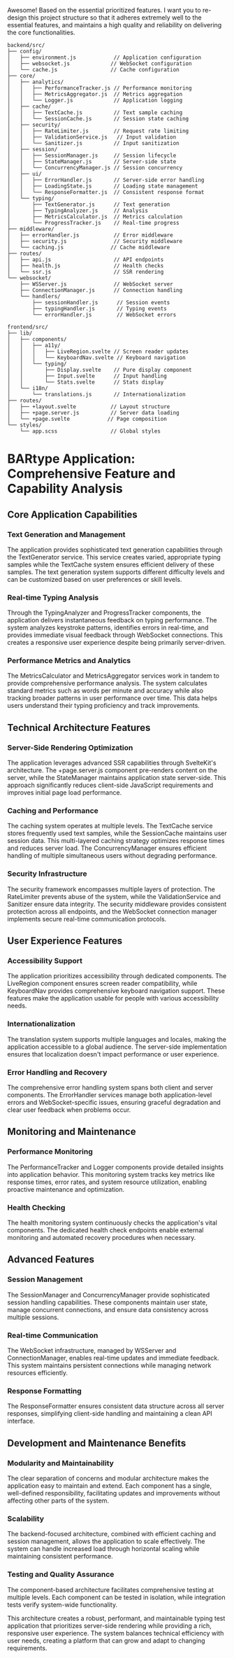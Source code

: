 Awesome! Based on the essential prioritized features. I want you to re-design this project structure so that it adheres extremely well to the essential features, and maintains a high quality and reliability on delivering the core functionalities.
```
backend/src/
├── config/
│   ├── environment.js            // Application configuration
│   ├── websocket.js             // WebSocket configuration
│   └── cache.js                 // Cache configuration
├── core/
│   ├── analytics/
│   │   ├── PerformanceTracker.js // Performance monitoring
│   │   ├── MetricsAggregator.js  // Metrics aggregation
│   │   └── Logger.js             // Application logging
│   ├── cache/
│   │   ├── TextCache.js          // Text sample caching
│   │   └── SessionCache.js       // Session state caching
│   ├── security/
│   │   ├── RateLimiter.js        // Request rate limiting
│   │   ├── ValidationService.js   // Input validation
│   │   └── Sanitizer.js          // Input sanitization
│   ├── session/
│   │   ├── SessionManager.js     // Session lifecycle
│   │   ├── StateManager.js       // Server-side state
│   │   └── ConcurrencyManager.js // Session concurrency
│   ├── ui/
│   │   ├── ErrorHandler.js       // Server-side error handling
│   │   ├── LoadingState.js       // Loading state management
│   │   └── ResponseFormatter.js  // Consistent response format
│   └── typing/
│       ├── TextGenerator.js      // Text generation
│       ├── TypingAnalyzer.js     // Analysis
│       ├── MetricsCalculator.js  // Metrics calculation
│       └── ProgressTracker.js    // Real-time progress
├── middleware/
│   ├── errorHandler.js           // Error middleware
│   ├── security.js               // Security middleware
│   └── caching.js               // Cache middleware
├── routes/
│   ├── api.js                    // API endpoints
│   ├── health.js                 // Health checks
│   └── ssr.js                    // SSR rendering
└── websocket/
    ├── WSServer.js               // WebSocket server
    ├── ConnectionManager.js      // Connection handling
    └── handlers/
        ├── sessionHandler.js      // Session events
        ├── typingHandler.js       // Typing events
        └── errorHandler.js        // WebSocket errors

frontend/src/
├── lib/
│   ├── components/
│   │   ├── a11y/
│   │   │   ├── LiveRegion.svelte // Screen reader updates
│   │   │   └── KeyboardNav.svelte // Keyboard navigation
│   │   └── typing/
│   │       ├── Display.svelte    // Pure display component
│   │       ├── Input.svelte      // Input handling
│   │       └── Stats.svelte      // Stats display
│   └── i18n/
│       └── translations.js       // Internationalization
├── routes/
│   ├── +layout.svelte           // Layout structure
│   ├── +page.server.js          // Server data loading
│   └── +page.svelte            // Page composition
└── styles/
    └── app.scss                 // Global styles
```

# BARtype Application: Comprehensive Feature and Capability Analysis

## Core Application Capabilities

### Text Generation and Management
The application provides sophisticated text generation capabilities through the TextGenerator service. This service creates varied, appropriate typing samples while the TextCache system ensures efficient delivery of these samples. The text generation system supports different difficulty levels and can be customized based on user preferences or skill levels.

### Real-time Typing Analysis
Through the TypingAnalyzer and ProgressTracker components, the application delivers instantaneous feedback on typing performance. The system analyzes keystroke patterns, identifies errors in real-time, and provides immediate visual feedback through WebSocket connections. This creates a responsive user experience despite being primarily server-driven.

### Performance Metrics and Analytics
The MetricsCalculator and MetricsAggregator services work in tandem to provide comprehensive performance analysis. The system calculates standard metrics such as words per minute and accuracy while also tracking broader patterns in user performance over time. This data helps users understand their typing proficiency and track improvements.

## Technical Architecture Features

### Server-Side Rendering Optimization
The application leverages advanced SSR capabilities through SvelteKit's architecture. The +page.server.js component pre-renders content on the server, while the StateManager maintains application state server-side. This approach significantly reduces client-side JavaScript requirements and improves initial page load performance.

### Caching and Performance
The caching system operates at multiple levels. The TextCache service stores frequently used text samples, while the SessionCache maintains user session data. This multi-layered caching strategy optimizes response times and reduces server load. The ConcurrencyManager ensures efficient handling of multiple simultaneous users without degrading performance.

### Security Infrastructure
The security framework encompasses multiple layers of protection. The RateLimiter prevents abuse of the system, while the ValidationService and Sanitizer ensure data integrity. The security middleware provides consistent protection across all endpoints, and the WebSocket connection manager implements secure real-time communication protocols.

## User Experience Features

### Accessibility Support
The application prioritizes accessibility through dedicated components. The LiveRegion component ensures screen reader compatibility, while KeyboardNav provides comprehensive keyboard navigation support. These features make the application usable for people with various accessibility needs.

### Internationalization
The translation system supports multiple languages and locales, making the application accessible to a global audience. The server-side implementation ensures that localization doesn't impact performance or user experience.

### Error Handling and Recovery
The comprehensive error handling system spans both client and server components. The ErrorHandler services manage both application-level errors and WebSocket-specific issues, ensuring graceful degradation and clear user feedback when problems occur.

## Monitoring and Maintenance

### Performance Monitoring
The PerformanceTracker and Logger components provide detailed insights into application behavior. This monitoring system tracks key metrics like response times, error rates, and system resource utilization, enabling proactive maintenance and optimization.

### Health Checking
The health monitoring system continuously checks the application's vital components. The dedicated health check endpoints enable external monitoring and automated recovery procedures when necessary.

## Advanced Features

### Session Management
The SessionManager and ConcurrencyManager provide sophisticated session handling capabilities. These components maintain user state, manage concurrent connections, and ensure data consistency across multiple sessions.

### Real-time Communication
The WebSocket infrastructure, managed by WSServer and ConnectionManager, enables real-time updates and immediate feedback. This system maintains persistent connections while managing network resources efficiently.

### Response Formatting
The ResponseFormatter ensures consistent data structure across all server responses, simplifying client-side handling and maintaining a clean API interface.

## Development and Maintenance Benefits

### Modularity and Maintainability
The clear separation of concerns and modular architecture makes the application easy to maintain and extend. Each component has a single, well-defined responsibility, facilitating updates and improvements without affecting other parts of the system.

### Scalability
The backend-focused architecture, combined with efficient caching and session management, allows the application to scale effectively. The system can handle increased load through horizontal scaling while maintaining consistent performance.

### Testing and Quality Assurance
The component-based architecture facilitates comprehensive testing at multiple levels. Each component can be tested in isolation, while integration tests verify system-wide functionality.

This architecture creates a robust, performant, and maintainable typing test application that prioritizes server-side rendering while providing a rich, responsive user experience. The system balances technical efficiency with user needs, creating a platform that can grow and adapt to changing requirements.